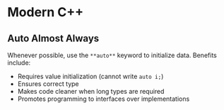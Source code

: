# Modern C++

## Auto Almost Always

Whenever possible, use the `**auto**` keyword to initialize data. Benefits include:

- Requires value initialization (cannot write `auto i;`)
- Ensures correct type
- Makes code cleaner when long types are required
- Promotes programming to interfaces over implementations
